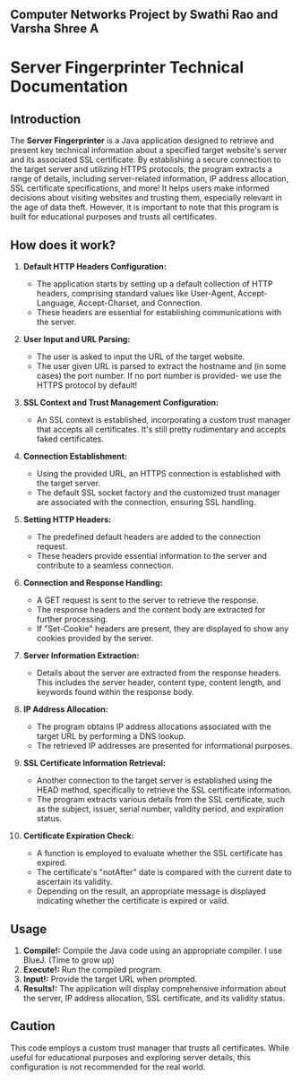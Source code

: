 ## Computer Networks Project by Swathi Rao and Varsha Shree A

# Server Fingerprinter Technical Documentation

## Introduction

The **Server Fingerprinter** is a Java application designed to retrieve and present key technical information about a specified target website's server and its associated SSL certificate. By establishing a secure connection to the target server and utilizing HTTPS protocols, the program extracts a range of details, including server-related information, IP address allocation, SSL certificate specifications, and more! It helps users make informed decisions about visiting websites and trusting them, especially relevant in the age of data theft. However, it is important to note that this program is built for educational purposes and trusts all certificates.

## How does it work? 

1. **Default HTTP Headers Configuration:**
   - The application starts by setting up a default collection of HTTP headers, comprising standard values like User-Agent, Accept-Language, Accept-Charset, and Connection.
   - These headers are essential for establishing communications with the server. 

2. **User Input and URL Parsing:**
   - The user is asked to input the URL of the target website.
   - The user given URL is parsed to extract the hostname and (in some cases) the port number. If no port number is provided- we use the HTTPS protocol by default!
 
3. **SSL Context and Trust Management Configuration:**
   - An SSL context is established, incorporating a custom trust manager that accepts all certificates. It's still pretty rudimentary and accepts faked certificates. 

4. **Connection Establishment:**
   - Using the provided URL, an HTTPS connection is established with the target server.
   - The default SSL socket factory and the customized trust manager are associated with the connection, ensuring SSL handling.

5. **Setting HTTP Headers:**
   - The predefined default headers are added to the connection request.
   - These headers provide essential information to the server and contribute to a seamless connection.

6. **Connection and Response Handling:**
   - A GET request is sent to the server to retrieve the response.
   - The response headers and the content body are extracted for further processing.
   - If "Set-Cookie" headers are present, they are displayed to show any cookies provided by the server.

7. **Server Information Extraction:**
   - Details about the server are extracted from the response headers. This includes the server header, content type, content length, and keywords found within the response body.

8. **IP Address Allocation:**
   - The program obtains IP address allocations associated with the target URL by performing a DNS lookup.
   - The retrieved IP addresses are presented for informational purposes.

9. **SSL Certificate Information Retrieval:**
   - Another connection to the target server is established using the HEAD method, specifically to retrieve the SSL certificate information.
   - The program extracts various details from the SSL certificate, such as the subject, issuer, serial number, validity period, and expiration status.

10. **Certificate Expiration Check:**
    - A function is employed to evaluate whether the SSL certificate has expired.
    - The certificate's "notAfter" date is compared with the current date to ascertain its validity.
    - Depending on the result, an appropriate message is displayed indicating whether the certificate is expired or valid.

## Usage

1. **Compile!:** Compile the Java code using an appropriate compiler. I use BlueJ. (Time to grow up)
2. **Execute!:** Run the compiled program.
3. **Input!:** Provide the target URL when prompted.
4. **Results!:** The application will display comprehensive information about the server, IP address allocation, SSL certificate, and its validity status.

## Caution

This code employs a custom trust manager that trusts all certificates. While useful for educational purposes and exploring server details, this configuration is not recommended for the real world.
